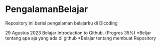 # PengalamanBelajar
Repository ini berisi pengalaman belajarku di Dicoding

29 Agustus 2023
Belajar Introduction to Github. (Progres 35%)
*Beljar tentang apa aja yang ada di github
*Belajar tentang membuat Repository

